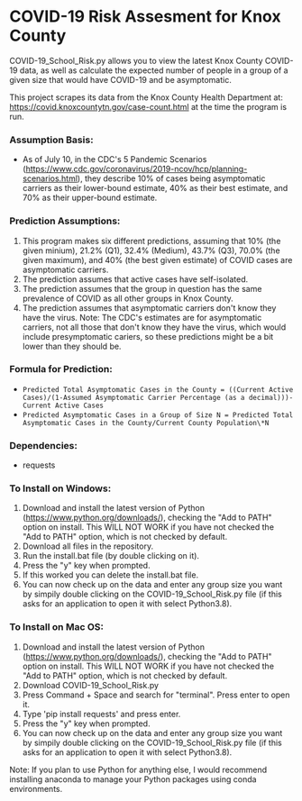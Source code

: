# COVID-19 Risk Assesment for Knox County
COVID-19_School_Risk.py allows you to view the latest Knox County COVID-19 data, as well as calculate the expected number of people in a 
group of a given size that would have COVID-19 and be asymptomatic.

This project scrapes its data from the Knox County Health Department at: https://covid.knoxcountytn.gov/case-count.html at the time the program is run.

###  Assumption Basis:
- As of July 10, in the CDC's 5 Pandemic Scenarios (https://www.cdc.gov/coronavirus/2019-ncov/hcp/planning-scenarios.html), they describe 10% of cases being asymptomatic carriers as their lower-bound estimate, 40% as their best estimate, and 70% as their upper-bound estimate. 

### Prediction Assumptions:
1) This program makes six different predictions, assuming that 10% (the given minium), 21.2% (Q1), 32.4% (Medium), 43.7% (Q3), 70.0% (the given maximum), and 40% (the best given estimate) of COVID cases are asymptomatic carriers. 
2) The prediction assumes that active cases have self-isolated. 
3) The prediction assumes that the group in question has the same prevalence of COVID as all other groups in Knox County.
4) The prediction assumes that asymptomatic carriers don't know they have the virus. 
Note: The CDC's estimates are for asymptomatic carriers, not all those that don't know they have the virus, which would include presymptomatic cariers, so these predictions might be a bit lower than they should be.

### Formula for Prediction:
* `Predicted Total Asymptomatic Cases in the County = ((Current Active Cases)/(1-Assumed Asymptomatic Carrier Percentage (as a decimal)))-Current Active Cases`
* `Predicted Asymptomatic Cases in a Group of Size N = Predicted Total Asymptomatic Cases in the County/Current County Population\*N`

### Dependencies:
- requests 

### To Install on Windows: 
1) Download and install the latest version of Python (https://www.python.org/downloads/), checking the "Add to PATH" option on install. This WILL NOT WORK if you have not checked the "Add to PATH" option, which is not checked by default.
2) Download all files in the repository.
3) Run the install.bat file (by double clicking on it).
4) Press the "y" key when prompted.
5) If this worked you can delete the install.bat file.
6) You can now check up on the data and enter any group size you want by simpily double clicking on the COVID-19_School_Risk.py file (if this asks for an application to open it with select Python3.8).

### To Install on Mac OS:
1) Download and install the latest version of Python (https://www.python.org/downloads/), checking the "Add to PATH" option on install. This WILL NOT WORK if you have not checked the "Add to PATH" option, which is not checked by default.
2) Download COVID-19_School_Risk.py
3) Press Command + Space and search for "terminal". Press enter to open it.
4) Type 'pip install requests' and press enter. 
5) Press the "y" key when prompted.
6) You can now check up on the data and enter any group size you want by simpily double clicking on the COVID-19_School_Risk.py file (if this asks for an application to open it with select Python3.8).

Note: If you plan to use Python for anything else, I would recommend installing anaconda to manage your Python packages using conda environments.
